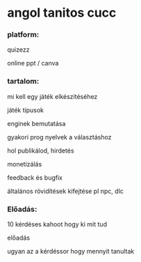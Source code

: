 # angol tanitos cucc

### platform:

quizezz

online ppt / canva

### tartalom:

mi kell egy játék elkészítéséhez

játék típusok

enginek bemutatása

gyakori prog nyelvek a választáshoz

hol publikálod, hirdetés

monetizálás

feedback és bugfix

általános rövidítések kifejtése pl npc, dlc

### Előadás:

10 kérdéses kahoot hogy ki mit tud

előadás

ugyan az a kérdéssor hogy mennyit tanultak
